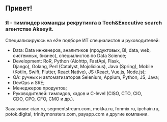 ## Привет! 
### Я - тимлидер команды рекрутинга в Tech&Executive search агентстве Akseyit.

Специализируюсь на e2e подборе ИТ специалистов и руководителей:

- Data: Data инженеров, аналитиков (продуктовых, BI, data, web, системных, бизнес), специалистов по Data Science;
- Development: RoR, Python (Aiohttp, FastApi, Flask, Django), Golang, Perl (Catalyst, Mojolicious), Java (Spring), Mobile (Kotlin, Swift, Flutter, React Native), JS (React, Vue.js, Node.js);
- QA: ручных и автоматизаторов Selenium, Appium, Python, JS, Java;
- DevOps и SRE;
- Менеджеров продуктов;
- Руководителей: тимлидов, хэдов и С-level (CISO, CTO, CIO, CDO, СРО, CFO, СМО и др.).

Заказчики: cian.ru, segmentstream.com, mokka.ru, fonmix.ru, ipchain.ru, potok.digital, trinitymonsters.com, payapp.com и другие компании.
